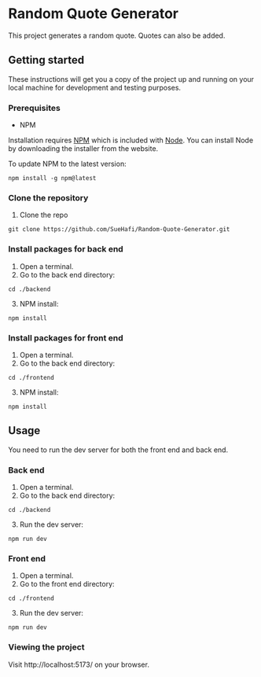 # Random Quote Generator

This project generates a random quote. Quotes can also be added.

## Getting started

These instructions will get you a copy of the project up and running on your local machine for development and testing purposes.

### Prerequisites

- NPM

Installation requires [NPM](https://www.npmjs.com/) which is included with [Node](https://nodejs.org/). You can install Node by downloading the installer from the website.

To update NPM to the latest version:

```
npm install -g npm@latest
```

### Clone the repository

1. Clone the repo

```
git clone https://github.com/SueHafi/Random-Quote-Generator.git
```

### Install packages for back end

1. Open a terminal.
2. Go to the back end directory:

```
cd ./backend
```

3. NPM install:

```
npm install
```

### Install packages for front end

1. Open a terminal.
2. Go to the back end directory:

```
cd ./frontend
```

3. NPM install:

```
npm install
```

## Usage

You need to run the dev server for both the front end and back end.

### Back end

1. Open a terminal.
2. Go to the back end directory:

```
cd ./backend
```

3. Run the dev server:

```
npm run dev
```

### Front end

1. Open a terminal.
2. Go to the front end directory:

```
cd ./frontend
```

3. Run the dev server:

```
npm run dev
```

### Viewing the project

Visit http://localhost:5173/ on your browser.
